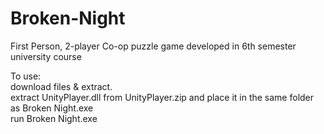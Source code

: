 # Broken-Night
First Person, 2-player Co-op puzzle game developed in 6th semester university course

To use:<br>
download files & extract.<br>
extract UnityPlayer.dll from UnityPlayer.zip and place it in the same folder as Broken Night.exe<br>
run Broken Night.exe
